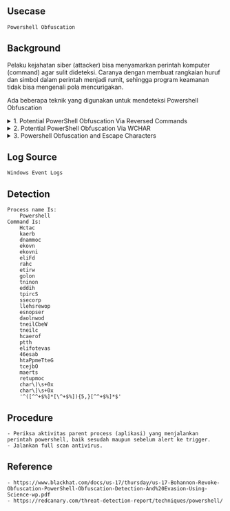 ## Usecase
	Powershell Obfuscation

## Background
Pelaku kejahatan siber (attacker) bisa menyamarkan perintah komputer (command) agar sulit dideteksi. Caranya dengan membuat rangkaian huruf dan simbol dalam perintah menjadi rumit, sehingga program keamanan tidak bisa mengenali pola mencurigakan.

Ada beberapa teknik yang digunakan untuk mendeteksi Powershell Obfuscation 
<details>
<summary>1. Potential PowerShell Obfuscation Via Reversed Commands</summary>
	
![image](https://github.com/harboot/JTI-SIEM-Playbook/assets/1296040/2c6c55c8-1491-4eff-82a7-72982f4a61c1)
![image](https://github.com/harboot/JTI-SIEM-Playbook/assets/1296040/15a1b34d-ae78-4f98-a846-dd2ce1d9ab0f)
</details>

<details>
<summary>2. Potential PowerShell Obfuscation Via WCHAR</summary>
	
	Detects suspicious encoded character syntax often used for defense evasion.
![image](https://github.com/harboot/JTI-SIEM-Playbook/assets/1296040/9b967158-de75-4441-b76b-6eb2b68cf63e)
![image](https://github.com/harboot/JTI-SIEM-Playbook/assets/1296040/d0725a83-f6d2-42e9-954c-95a97712eada)
</details>

<details>
<summary>3. Powershell Obfuscation and Escape Characters</summary>

	Looks for the execution of PowerShell with unusually high counts of characters like ^, +, $, and %. 
	Inspired by the 2022 Red Canary Threat Detection report.
![image](https://github.com/harboot/JTI-SIEM-Playbook/assets/1296040/274404cf-c7db-4714-920e-04fd2608ad17)

	Usecase akan memonitor jika dalam command powershell ditemukan sedikitnya 5 karakter - ^, +, $, and % 
![image](https://github.com/harboot/JTI-SIEM-Playbook/assets/1296040/68fa03db-7557-43b7-b7d7-c162d3229395)
</details>

## Log Source
	Windows Event Logs

## Detection
```
Process name Is:
	Powershell
Command Is: 
	Hctac
	kaerb
	dnammoc
	ekovn 
	ekovni
	eliFd
	rahc
	etirw
	golon
	tninon
	eddih
	tpircS
	ssecorp
	llehsrewop
	esnopser
	daolnwod
	tneilCbeW
	tneilc
	hcaerof
	ptth
	elifotevas
	46esab
	htaPpmeTteG
	tcejbO
	maerts
	retupmoc
	char\)\s+0x
	char\]\s+0x	
	'^([^^+$%]*[\^+$%]){5,}[^^+$%]*$'
```

## Procedure
	- Periksa aktivitas parent process (aplikasi) yang menjalankan perintah powershell, baik sesudah maupun sebelum alert ke trigger.
	- Jalankan full scan antivirus. 

## Reference
	- https://www.blackhat.com/docs/us-17/thursday/us-17-Bohannon-Revoke-Obfuscation-PowerShell-Obfuscation-Detection-And%20Evasion-Using-Science-wp.pdf
	- https://redcanary.com/threat-detection-report/techniques/powershell/

